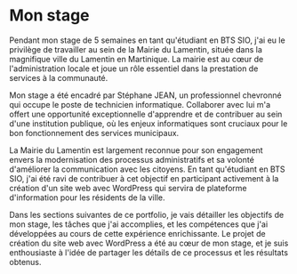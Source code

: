 <h1>Mon stage</h1>

Pendant mon stage de 5 semaines en tant qu'étudiant en BTS SIO, j'ai eu le privilège de travailler au sein de la Mairie du Lamentin, située dans la magnifique ville du Lamentin en Martinique. La mairie est au cœur de l'administration locale et joue un rôle essentiel dans la prestation de services à la communauté.

Mon stage a été encadré par Stéphane JEAN, un professionnel chevronné qui occupe le poste de technicien informatique. Collaborer avec lui m'a offert une opportunité exceptionnelle d'apprendre et de contribuer au sein d'une institution publique, où les enjeux informatiques sont cruciaux pour le bon fonctionnement des services municipaux.

La Mairie du Lamentin est largement reconnue pour son engagement envers la modernisation des processus administratifs et sa volonté d'améliorer la communication avec les citoyens. En tant qu'étudiant en BTS SIO, j'ai été ravi de contribuer à cet objectif en participant activement à la création d'un site web avec WordPress qui servira de plateforme d'information pour les résidents de la ville.

Dans les sections suivantes de ce portfolio, je vais détailler les objectifs de mon stage, les tâches que j'ai accomplies, et les compétences que j'ai développées au cours de cette expérience enrichissante. Le projet de création du site web avec WordPress a été au cœur de mon stage, et je suis enthousiaste à l'idée de partager les détails de ce processus et les résultats obtenus.